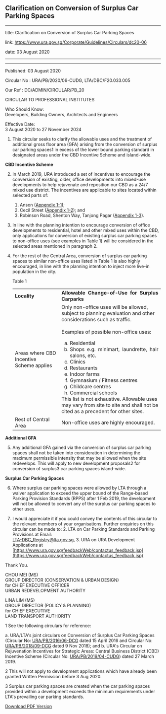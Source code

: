 ## Clarification on Conversion of Surplus Car Parking Spaces

---

title: Clarification on Conversion of Surplus Car Parking Spaces

link: https://www.ura.gov.sg/Corporate/Guidelines/Circulars/dc20-06

date: 03 August 2020

---

---

Published: 03 August 2020

Circular No : URA/PB/2020/06-CUDG, LTA/DBC/F20.033.005

Our Ref : DC/ADMIN/CIRCULAR/PB_20

CIRCULAR TO PROFESSIONAL INSTITUTES

Who Should Know:  
Developers, Building Owners, Architects and Engineers

Effective Date:  
3 August 2020 to 27 November 2024

1.  This circular seeks to clarify the allowable uses and the treatment of additional gross floor area (GFA) arising from the conversion of surplus car parking spaces1 in excess of the lower bound parking standard in designated areas under the CBD Incentive Scheme and island-wide.

**CBD Incentive Scheme**

2.  In March 2019, URA introduced a set of incentives to encourage the conversion of existing, older, office developments into mixed-use developments to help rejuvenate and reposition our CBD as a 24/7 mixed use district. The incentives are applicable to sites located within selected parts of:

    1.  Anson ([Appendix 1-1](https://www.ura.gov.sg/-/media/Corporate/Guidelines/Development-control/Circulars/2020/Aug/dc20-06---Appendix-1-1.pdf));
    2.  Cecil Street ([Appendix 1-2](https://www.ura.gov.sg/-/media/Corporate/Guidelines/Development-control/Circulars/2020/Aug/dc20-06---Appendix-1-2.pdf)); and
    3.  Robinson Road, Shenton Way, Tanjong Pagar ([Appendix 1-3](https://www.ura.gov.sg/-/media/Corporate/Guidelines/Development-control/Circulars/2020/Aug/dc20-06---Appendix-1-3.pdf)).

3.  In line with the planning intention to encourage conversion of office developments to residential, hotel and other mixed uses within the CBD, only applications for conversion of existing surplus car parking spaces to non-office uses (see examples in Table 1) will be considered in the selected areas mentioned in paragraph 2.

4.  For the rest of the Central Area, conversion of surplus car parking spaces to similar non-office uses listed in Table 1 is also highly encouraged, in line with the planning intention to inject more live-in population in the city.

    Table 1

    <table><tbody><tr><td style="text-align: justify;"><strong>Locality</strong></td><td style="text-align: justify;"><strong>Allowable Change-of-Use for Surplus Carparks</strong></td></tr><tr><td style="text-align: left;">Areas where CBD Incentive Scheme applies</td><td style="text-align: left;">Only non-office uses will be allowed, subject to planning evaluation and other considerations such as traffic.<br> <br>Examples of possible non-office uses:<p style="text-align: justify; margin-left: 20px;"></p><ol style="list-style-type: lower-alpha;"><li style="text-align: justify;">Residential</li><li style="text-align: justify;">Shops e.g. minimart, laundrette, hair salons, etc.</li><li style="text-align: justify;">Clinics</li><li style="text-align: justify;">Restaurants</li><li style="text-align: justify;">Indoor farms</li><li style="text-align: justify;">Gymnasium / Fitness centres</li><li style="text-align: justify;">Childcare centres</li><li style="text-align: justify;">Commercial schools</li></ol>This list is not exhaustive. Allowable uses may vary from site to site and shall not be cited as a precedent for other sites.</td></tr><tr><td style="text-align: left;">Rest of Central Area</td><td style="text-align: left;">Non-office uses are highly encouraged.</td></tr></tbody></table>

**Additional GFA**

5.  Any additional GFA gained via the conversion of surplus car parking spaces shall not be taken into consideration in determining the maximum permissible intensity that may be allowed when the site redevelops. This will apply to new development proposals2 for conversion of surplus3 car parking spaces island-wide.

**Surplus Car Parking Spaces**

6.  Where surplus car parking spaces were allowed by LTA through a waiver application to exceed the upper bound of the Range-based Parking Provision Standards (RPPS) after 1 Feb 2019, the development will not be allowed to convert any of the surplus car parking spaces to other uses.

7.  I would appreciate it if you could convey the contents of this circular to the relevant members of your organisations. Further enquiries on this circular can be made to:
    2.  LTA on Car Parking Standards and Parking Provisions at Email:  
        [LTA-DBC_Registry@lta.gov.sg.](https://www.ura.gov.sgmailto:mailto:LTA-DBC_Registry@lta.gov.sg)
    3.  URA on URA Development Applications at [https://www.ura.gov.sg/feedbackWeb/contactus_feedback.jsp](https://www.ura.gov.sg/feedbackWeb/contactus_feedback.jsp)

Thank You.

CHOU MEI (MS)  
GROUP DIRECTOR (CONSERVATION & URBAN DESIGN)  
for CHIEF EXECUTIVE OFFICER  
URBAN REDEVELOPMENT AUTHORITY

LINA LIM (MS)  
GROUP DIRECTOR (POLICY & PLANNING)  
for CHIEF EXECUTIVE  
LAND TRANSPORT AUTHORITY



1 See the following circulars for reference:

  a. URA/LTA's joint circulars on Conversion of Surplus Car Parking Spaces (Circular No: [URA/PB/2016/06-DCG](https://www.ura.gov.sg/Corporate/Data/circulars/Archive/2016/Apr/dc16-06) dated 15 April 2016 and Circular No: [URA/PB/2018/09-DCG](https://www.ura.gov.sg/Corporate/Data/circulars/2018/Nov/dc18-09) dated 9 Nov 2018); and
  b. URA's Circular on Rejuvenation Incentives for Strategic Areas: Central Business District (CBD) Incentive Scheme (Circular No: [URA/PB/2019/04-CUDG](https://www.ura.gov.sg/Corporate/Data/circulars/2019/Mar/dc19-04)) dated 27 March 2019.

2 This will not apply to development applications which have already been granted Written Permission before 3 Aug 2020.

3 Surplus car parking spaces are created when the car parking spaces provided within a development exceeds the minimum requirements under LTA's prevailing car parking standards.

[Download PDF Version](https://www.ura.gov.sg/services/download_file.aspx?f={7160739C-FFEF-4E49-B0FA-BC124D4FC985})
